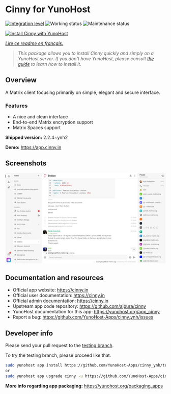 <!--
N.B.: This README was automatically generated by https://github.com/YunoHost/apps/tree/master/tools/README-generator
It shall NOT be edited by hand.
-->

# Cinny for YunoHost

[![Integration level](https://dash.yunohost.org/integration/cinny.svg)](https://dash.yunohost.org/appci/app/cinny) ![Working status](https://ci-apps.yunohost.org/ci/badges/cinny.status.svg) ![Maintenance status](https://ci-apps.yunohost.org/ci/badges/cinny.maintain.svg)

[![Install Cinny with YunoHost](https://install-app.yunohost.org/install-with-yunohost.svg)](https://install-app.yunohost.org/?app=cinny)

*[Lire ce readme en français.](./README_fr.md)*

> *This package allows you to install Cinny quickly and simply on a YunoHost server.
If you don't have YunoHost, please consult [the guide](https://yunohost.org/#/install) to learn how to install it.*

## Overview

A Matrix client focusing primarily on simple, elegant and secure interface.

### Features

- A nice and clean interface
- End-to-end Matrix encryption support
- Matrix Spaces support


**Shipped version:** 2.2.4~ynh2

**Demo:** https://app.cinny.in

## Screenshots

![Screenshot of Cinny](./doc/screenshots/cinny.jpg)

## Documentation and resources

* Official app website: <https://cinny.in>
* Official user documentation: <https://cinny.in>
* Official admin documentation: <https://cinny.in>
* Upstream app code repository: <https://github.com/ajbura/cinny>
* YunoHost documentation for this app: <https://yunohost.org/app_cinny>
* Report a bug: <https://github.com/YunoHost-Apps/cinny_ynh/issues>

## Developer info

Please send your pull request to the [testing branch](https://github.com/YunoHost-Apps/cinny_ynh/tree/testing).

To try the testing branch, please proceed like that.

``` bash
sudo yunohost app install https://github.com/YunoHost-Apps/cinny_ynh/tree/testing --debug
or
sudo yunohost app upgrade cinny -u https://github.com/YunoHost-Apps/cinny_ynh/tree/testing --debug
```

**More info regarding app packaging:** <https://yunohost.org/packaging_apps>
